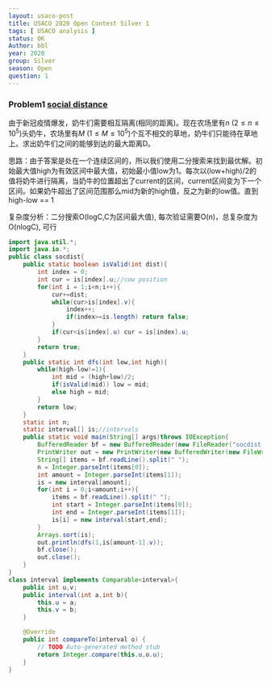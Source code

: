 ```yaml
---
layout: usaco-post
title: USACO 2020 Open Contest Silver 1
tags: [ USACO analysis ]
status: OK
Author: bbl
year: 2020
group: Silver
season: Open
question: 1
---
```


### Problem1 [social distance](http://www.usaco.org/index.php?page=viewproblem2&cpid=1038)

由于新冠疫情爆发，奶牛们需要相互隔离(相同的距离)。现在农场里有$n$ ($2\leq n\leq 10^5$)头奶牛，农场里有$M$ ($1\leq M \leq 10^5$)个互不相交的草地，奶牛们只能待在草地上。求出奶牛们之间的能够到达的最大距离D。

思路：由于答案是处在一个连续区间的，所以我们使用二分搜索来找到最优解。初始最大值high为有效区间中最大值，初始最小值low为1。每次以(low+high)/2的值将奶牛进行隔离，当奶牛的位置超出了current的区间，current区间变为下一个区间。如果奶牛超出了区间范围那么mid为新的high值，反之为新的low值。直到high-low == 1

复杂度分析：二分搜索O(logC,C为区间最大值), 每次验证需要O(n)，总复杂度为O(nlogC), 可行

```java
import java.util.*;
import java.io.*;
public class socdist{
    public static boolean isValid(int dist){
        int index = 0;
        int cur = is[index].u;//cow position
        for(int i = 1;i<n;i++){
            cur+=dist;
            while(cur>is[index].v){
                index++;
                if(index>=is.length) return false;
            }
            if(cur<is[index].u) cur = is[index].u;
        }
        return true;
    }
    public static int dfs(int low,int high){
        while(high-low!=1){
            int mid = (high+low)/2;
            if(isValid(mid)) low = mid;
            else high = mid;
        }
        return low;
    }
    static int n;
    static interval[] is;//intervals
    public static void main(String[] args)throws IOException{
        BufferedReader bf = new BufferedReader(new FileReader("socdist.in"));
        PrintWriter out = new PrintWriter(new BufferedWriter(new FileWriter("socdist.out")));
        String[] items = bf.readLine().split(" ");
        n = Integer.parseInt(items[0]);
        int amount = Integer.parseInt(items[1]);
        is = new interval[amount];
        for(int i = 0;i<amount;i++){
            items = bf.readLine().split(" ");
            int start = Integer.parseInt(items[0]);
            int end = Integer.parseInt(items[1]);
            is[i] = new interval(start,end);
        }
        Arrays.sort(is);
        out.println(dfs(1,is[amount-1].v));
        bf.close();
        out.close();
    }
}
class interval implements Comparable<interval>{
    public int u,v;
    public interval(int a,int b){
        this.u = a;
        this.v = b;
    }

    @Override
    public int compareTo(interval o) {
        // TODO Auto-generated method stub
        return Integer.compare(this.u,o.u);
    }
}
```

